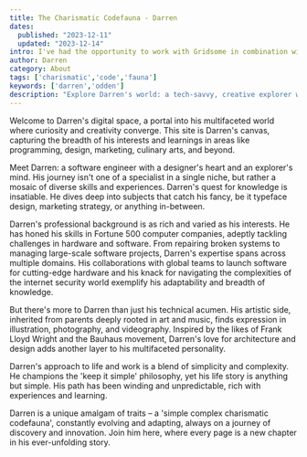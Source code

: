 ```yaml
---
title: The Charismatic Codefauna - Darren
dates: 
  published: "2023-12-11"
  updated: "2023-12-14"
intro: I've had the opportunity to work with Gridsome in combination with Vue.js on several projects.
author: Darren
category: About
tags: ['charismatic','code','fauna']
keywords: ['darren','odden']
description: "Explore Darren's world: a tech-savvy, creative explorer with a passion for programming, design, and more. Discover his unique, multifaceted journey."
---
```

Welcome to Darren's digital space, a portal into his multifaceted world where curiosity and creativity converge. This site is Darren's canvas, capturing the breadth of his interests and learnings in areas like programming, design, marketing, culinary arts, and beyond.

Meet Darren: a software engineer with a designer's heart and an explorer's mind. His journey isn't one of a specialist in a single niche, but rather a mosaic of diverse skills and experiences. Darren's quest for knowledge is insatiable. He dives deep into subjects that catch his fancy, be it typeface design, marketing strategy, or anything in-between.

Darren's professional background is as rich and varied as his interests. He has honed his skills in Fortune 500 computer companies, adeptly tackling challenges in hardware and software. From repairing broken systems to managing large-scale software projects, Darren's expertise spans across multiple domains. His collaborations with global teams to launch software for cutting-edge hardware and his knack for navigating the complexities of the internet security world exemplify his adaptability and breadth of knowledge.

But there's more to Darren than just his technical acumen. His artistic side, inherited from parents deeply rooted in art and music, finds expression in illustration, photography, and videography. Inspired by the likes of Frank Lloyd Wright and the Bauhaus movement, Darren's love for architecture and design adds another layer to his multifaceted personality.

Darren's approach to life and work is a blend of simplicity and complexity. He champions the 'keep it simple' philosophy, yet his life story is anything but simple. His path has been winding and unpredictable, rich with experiences and learning.

Darren is a unique amalgam of traits – a 'simple complex charismatic codefauna', constantly evolving and adapting, always on a journey of discovery and innovation. Join him here, where every page is a new chapter in his ever-unfolding story.